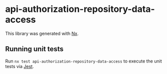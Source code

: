 # api-authorization-repository-data-access

This library was generated with [Nx](https://nx.dev).

## Running unit tests

Run `nx test api-authorization-repository-data-access` to execute the unit tests via [Jest](https://jestjs.io).
